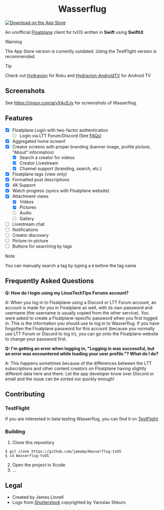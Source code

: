 <h1 align="center">Wasserflug</h1>

[![Download on the App Store](Download_on_Apple_TV.svg)](https://apps.apple.com/us/app/ru-eating/id6692608792?platform=iphone)

An unofficial [Floatplane](https://www.floatplane.com/) client for tvOS written in **Swift** using **SwiftUI**.

> [!WARNING]
> The App Store version is currently outdated. Using the TestFlight version is recommended.

> [!TIP]
> Check out [Hydravion](https://github.com/bmlzootown/Hydravion) for Roku and [Hydravion-AndroidTV](https://github.com/bmlzootown/Hydravion-AndroidTV) for Android TV

## Screenshots

See https://imgur.com/a/vXAcEJy for screenshots of Wasserflug.

## Features

- [x] Floatplane Login with two-factor authentication
  - [ ] Login via LTT Forum/Discord (See [FAQs](#frequently-asked-questions))
- [x] Aggregated home screen1
- [x] Creator screens with proper branding (banner image, profile picture, "About" information)
  - [x] Search a creator for videos
  - [x] Creator Livestream
  - [x] Channel support (branding, search, etc.)
- [x] Floatplane tags (view only)
- [x] Formatted post descriptions
- [x] 4K Support
- [x] Watch progress (syncs with Floatplane website)
- [x] Attachment views
  - [x] Videos
  - [x] Pictures
  - [ ] Audio
  - [ ] Gallery
- [ ] Livestream chat
- [ ] Notifications
- [ ] Creator discovery
- [ ] Picture-in-picture
- [ ] Buttons for searching by tags

> [!NOTE]
> You can manually search a tag by typing a `#` before the tag name

## Frequently Asked Questions

**Q: How do I login using my  LinusTechTips Forums account?**

A: When you log in to Floatplane using a Discord or LTT Forum account, an account is made for you in Floatplane as well, with its own password and username (the username is usually copied from the other service). You were asked to create a Floatplane-specific password when you first logged in. This is the information you should use to log in to Wasserflug. If you have forgotten the Floatplane password for this account (because you normally use LTT Forum or Discord to log in), you can go onto the Floatplane website to change your password first.

**Q: I'm getting an error when logging in, "Logging in was successful, but an error was encountered while loading your user profile."? What do I do?**

A: This happens sometimes because of the differences between the LTT subscriptions and other content creators on Floatplane having slightly different data here and there. Let the app developer know over Discord or email and the issue can be sorted out quickly enough!

## Contributing

### TestFlight
If you are interested in beta testing Wasserflug, you can find it on [TestFlight](https://testflight.apple.com/join/aYwKPFNF).

### Building

1. Clone this repository
```shell
$ git clone https://github.com/jamamp/Wasserflug-tvOS
$ cd Wasserflug-tvOS
```
2. Open the project in Xcode
3. ...

## Legal
- Created by James Linnell
- Logo from [Shutterstock](https://www.shutterstock.com/image-vector/small-seaplane-isolated-vector-illustration-single-1091024861) copyrighted by Yaroslav Shkuro
